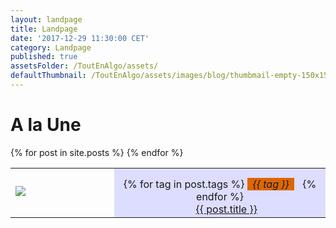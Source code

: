 ```yaml
---
layout: landpage
title: Landpage
date: '2017-12-29 11:30:00 CET'
category: Landpage
published: true
assetsFolder: /ToutEnAlgo/assets/
defaultThumbnail: /ToutEnAlgo/assets/images/blog/thumbmail-empty-150x150.png
---
```


<h1>
A la Une
</h1>



<table>
  {% for post in site.posts %}
    <tr>
      <td width="150px">
          <a href="{{ post.url | relative_url  }}" ><img style="float:left;" src="{{ post.thumbnail | default: page.defaultThumbnail }}"> </a>
      </td>
      <td style="background-color:#ddddff;padding-top:15px;padding-bottom:3px;">
        <center>
          {% for tag in post.tags %}
            <span style="background-color:#dd6600;font-style:italic;">&nbsp;&nbsp;{{ tag }}&nbsp;&nbsp;</span>&nbsp;&nbsp;
          {% endfor %}
          <br>
          <a href="{{ post.url | relative_url  }}">{{ post.title }}</a>
        </center>
      </td>
    </tr>
  {% endfor %}
</table>


<!--
<ul>
  {% for post in site.posts %}
    <li>
      <a href="{{ post.url | relative_url  }}">{{ post.title }}</a>
    </li>
  {% endfor %}
</ul>
-->
